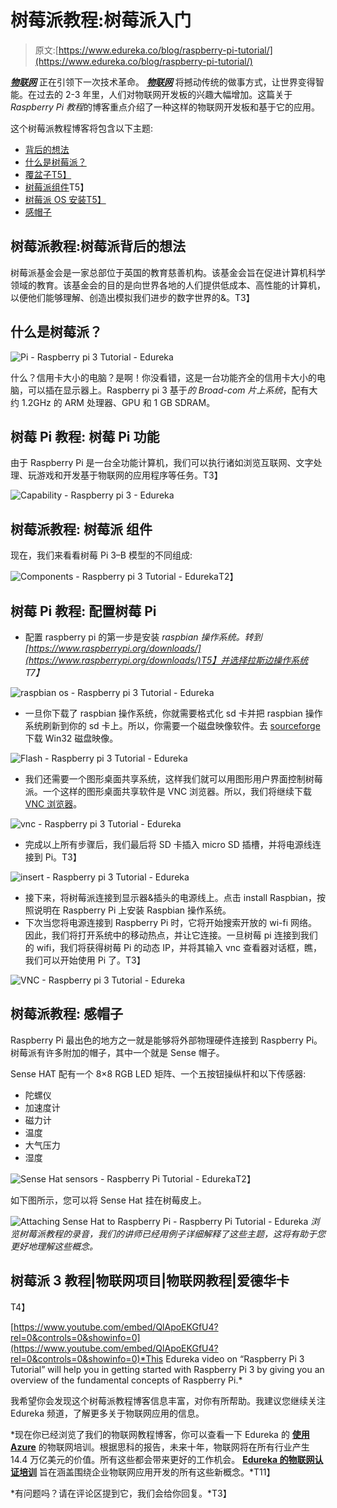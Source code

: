 # 树莓派教程:树莓派入门

> 原文:[https://www.edureka.co/blog/raspberry-pi-tutorial/](https://www.edureka.co/blog/raspberry-pi-tutorial/)

***[物联网](https://www.edureka.co/blog/iot-tutorial/)*** 正在引领下一次技术革命。 ***[物联网](https://www.edureka.co/blog/what-is-iot/)*** 将撼动传统的做事方式，让世界变得智能。在过去的 2-3 年里，人们对物联网开发板的兴趣大幅增加。这篇关于 *Raspberry Pi 教程*的博客重点介绍了一种这样的物联网开发板和基于它的应用。

这个树莓派教程博客将包含以下主题:

*   [背后的想法](#Raspberry_Pi_Idea)
*   [什么是树莓派？](#What_is_Raspberry_Pi)
*   [覆盆子T5】](#Raspberry_Pi_Capabilities)
*   [树莓派组件](#Raspberry_Pi_Components)T5】
*   [树莓派 OS 安装T5】](#Raspberry_Pi_OS_Installation)
*   [感帽子](#Sense_Hat)

## **树莓派教程:树莓派背后的想法**

树莓派基金会是一家总部位于英国的教育慈善机构。该基金会旨在促进计算机科学领域的教育。该基金会的目的是向世界各地的人们提供低成本、高性能的计算机，以便他们能够理解、创造出模拟我们进步的数字世界的&。T3】

## **什么是树莓派？**

![Pi - Raspberry pi 3 Tutorial - Edureka](../Images/0a9c008ba935f05322c9a94ba1fcabea.png)

什么？信用卡大小的电脑？是啊！你没看错，这是一台功能齐全的信用卡大小的电脑，可以插在显示器上。Raspberry pi 3 基于*的 Broad-com 片上系统*，配有大约 1.2GHz 的 ARM 处理器、GPU 和 1 GB SDRAM。

## **树莓 Pi 教程:** **树莓 Pi** **功能**

由于 Raspberry Pi 是一台全功能计算机，我们可以执行诸如浏览互联网、文字处理、玩游戏和开发基于物联网的应用程序等任务。T3】

![Capability - Raspberry pi 3 - Edureka](../Images/40a5b116d3428aa17967392e2b8ee626.png)

## **树莓派教程:** **树莓派** **组件**

现在，我们来看看树莓 Pi 3–B 模型的不同组成:

![Components - Raspberry pi 3 Tutorial - Edureka](../Images/1cb41a4bf7bc031ec397458743e19e3e.png)T2】

## **树莓 Pi 教程:** **配置树莓 Pi**

*   配置 raspberry pi 的第一步是安装 *raspbian 操作系统。转到[https://www.raspberrypi.org/downloads/](https://www.raspberrypi.org/downloads/)T5】并选择拉斯边操作系统 T7】*

![raspbian os - Raspberry pi 3 Tutorial - Edureka](../Images/8a9b5ba73200c9f86d22e0fcabf19ec6.png)

*   一旦你下载了 raspbian 操作系统，你就需要格式化 sd 卡并把 raspbian 操作系统刷新到你的 sd 卡上。所以，你需要一个磁盘映像软件。去 [sourceforge](https://sourceforge.net/projects/win32diskimager/) 下载 Win32 磁盘映像。

![Flash - Raspberry pi 3 Tutorial - Edureka](../Images/a2b99f0e39fbc2dfe53e970fa030a59c.png)

*   我们还需要一个图形桌面共享系统，这样我们就可以用图形用户界面控制树莓派。一个这样的图形桌面共享软件是 VNC 浏览器。所以，我们将继续下载 [VNC 浏览器](https://www.realvnc.com/en/connect/download/viewer/)。

![vnc - Raspberry pi 3 Tutorial - Edureka](../Images/041b66bc86ccb7874c4a1e5151e29e9a.png)

*   完成以上所有步骤后，我们最后将 SD 卡插入 micro SD 插槽，并将电源线连接到 Pi。T3】

![insert - Raspberry pi 3 Tutorial - Edureka](../Images/3aa0b32d154d6e4ed1a06c643b21c37b.png)

*   接下来，将树莓派连接到显示器&插头的电源线上。点击 install Raspbian，按照说明在 Raspberry Pi 上安装 Raspbian 操作系统。
*   下次当您将电源连接到 Raspberry Pi 时，它将开始搜索开放的 wi-fi 网络。因此，我们将打开系统中的移动热点，并让它连接。一旦树莓 pi 连接到我们的 wifi，我们将获得树莓 Pi 的动态 IP，并将其输入 vnc 查看器对话框，瞧，我们可以开始使用 Pi 了。T3】

![VNC - Raspberry pi 3 Tutorial - Edureka](../Images/5a9941f05b03e0bf311dd840d6b9c4bf.png)

## **树莓派教程:** **感帽子**

Raspberry Pi 最出色的地方之一就是能够将外部物理硬件连接到 Raspberry Pi。树莓派有许多附加的帽子，其中一个就是 Sense 帽子。

Sense HAT 配有一个 8×8 RGB LED 矩阵、一个五按钮操纵杆和以下传感器:

*   陀螺仪
*   加速度计
*   磁力计
*   温度
*   大气压力
*   湿度

![Sense Hat sensors - Raspberry Pi Tutorial - Edureka](../Images/98295bf003756bc4c8ce703c43592707.png)T2】

如下图所示，您可以将 Sense Hat 挂在树莓皮上。

![Attaching Sense Hat to Raspberry Pi - Raspberry Pi Tutorial - Edureka](../Images/1087897d6bcfcfc90f2797096832e3fc.png) *浏览树莓派教程的录音，我们的讲师已经用例子详细解释了这些主题，这将有助于您更好地理解这些概念。*

## **树莓派 3 教程|物联网项目|物联网教程|爱德华卡**

T4】

[https://www.youtube.com/embed/QlApoEKGfU4?rel=0&controls=0&showinfo=0](https://www.youtube.com/embed/QlApoEKGfU4?rel=0&controls=0&showinfo=0)*This Edureka video on “Raspberry Pi 3 Tutorial” will help you in getting started with Raspberry Pi 3 by giving you an overview of the fundamental concepts of Raspberry Pi.*

我希望你会发现这个树莓派教程博客信息丰富，对你有所帮助。我建议您继续关注 Edureka 频道，了解更多关于物联网应用的信息。

*现在你已经浏览了我们的物联网教程博客，你可以查看一下 Edureka 的 **[使用 Azure](https://www.edureka.co/iot-certification-training)** 的物联网培训。根据思科的报告，未来十年，物联网将在所有行业产生 14.4 万亿美元的价值。所有这些都会带来更好的工作机会。 **[Edureka 的物联网认证培训](https://www.edureka.co/iot-certification-training)** 旨在涵盖围绕企业物联网应用开发的所有这些新概念。*T11】

*有问题吗？请在评论区提到它，我们会给你回复。*T3】